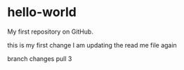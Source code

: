 # hello-world
My first repository on GitHub.

this is my first change
I am updating the read me file again

branch changes
pull 3